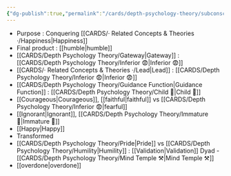 ```yaml
---
{"dg-publish":true,"permalink":"/cards/depth-psychology-theory/subconscious/","created":"2022-12-21T17:09:42.235+01:00","updated":"2023-03-09T10:07:10.442+01:00"}
---
```



- Purpose : Conquering [[CARDS/· Related Concepts & Theories ·/Happiness\|Happiness]]
- Final product : [[humble\|humble]]
- [[CARDS/Depth Psychology Theory/Gateway\|Gateway]] : [[CARDS/Depth Psychology Theory/Inferior 😨\|Inferior 😨]]
- [[CARDS/· Related Concepts & Theories ·/Lead\|Lead]] : [[CARDS/Depth Psychology Theory/Inferior 😨\|Inferior 😨]]
- [[CARDS/Depth Psychology Theory/Guidance Function\|Guidance Function]] : [[CARDS/Depth Psychology Theory/Child 👼\|Child 👼]] 
- [[Courageous\|Courageous]], [[faithful\|faithful]] vs [[CARDS/Depth Psychology Theory/Inferior 😨\|fearful]]
- [[Ignorant\|Ignorant]], [[CARDS/Depth Psychology Theory/Immature 🐎\|Immature 🐎]]
- [[Happy\|Happy]]
- Transformed
- [[CARDS/Depth Psychology Theory/Pride\|Pride]] vs [[CARDS/Depth Psychology Theory/Humility\|Humility]] : [[Validation\|Validation]] Dyad - [[CARDS/Depth Psychology Theory/Mind Temple ⚒️\|Mind Temple ⚒️]] 
- [[overdone\|overdone]]
